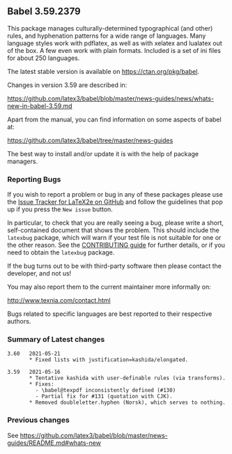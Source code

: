 ## Babel 3.59.2379

This package manages culturally-determined typographical (and other)
rules, and hyphenation patterns for a wide range of languages. Many
language styles work with pdflatex, as well as with xelatex and
lualatex out of the box. A few even work with plain formats. Included
is a set of ini files for about 250 languages.

The latest stable version is available on <https://ctan.org/pkg/babel>.

Changes in version 3.59 are described in:

https://github.com/latex3/babel/blob/master/news-guides/news/whats-new-in-babel-3.59.md

Apart from the manual, you can find information on some aspects of babel at:

https://github.com/latex3/babel/tree/master/news-guides

The best way to install and/or update it is with the help of package
managers.

### Reporting Bugs

If you wish to report a problem or bug in any of these packages please
use the
[Issue Tracker for LaTeX2e on GitHub](https://github.com/latex3/babel/issues)
and follow the guidelines that pop up if you press the `New issue`
button.

In particular, to check that you are really seeing a bug, please write
a short, self-contained document that shows the problem. This should
include the `latexbug` package, which will warn if your test file is
not suitable for one or the other reason. See the
[CONTRIBUTING guide](https://github.com/latex3/latex2e/blob/master/CONTRIBUTING.md)
for further details, or if you need to obtain the `latexbug` package.

If the bug turns out to be with third-party software then please
contact the developer, and not us!

You may also report them to the current maintainer more informally on:

   http://www.texnia.com/contact.html

Bugs related to specific languages are best reported to their
respective authors.

### Summary of Latest changes
```
3.60   2021-05-21
       * Fixed lists with justification=kashida/elongated.
       
3.59   2021-05-16
       * Tentative kashida with user-definable rules (via transforms).
       * Fixes:
         - \babel@texpdf inconsistently defined (#130)
         - Partial fix for #131 (quotation with CJK).
       * Removed doubleletter.hyphen (Norsk), which serves to nothing.
```

### Previous changes

See https://github.com/latex3/babel/blob/master/news-guides/README.md#whats-new

